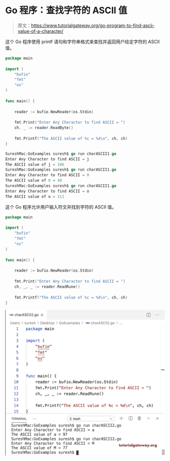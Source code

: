 # Go 程序：查找字符的 ASCII 值

> 原文：<https://www.tutorialgateway.org/go-program-to-find-ascii-value-of-a-character/>

这个 Go 程序使用 printf 语句和字符串格式来查找并返回用户给定字符的 ASCII 值。

```go
package main

import (
    "bufio"
    "fmt"
    "os"
)

func main() {

    reader := bufio.NewReader(os.Stdin)

    fmt.Print("Enter Any Character to find ASCII = ")
    ch, _ := reader.ReadByte()

    fmt.Printf("The ASCII value of %c = %d\n", ch, ch)
}
```

```go
SureshMac:GoExamples suresh$ go run charASCII1.go
Enter Any Character to find ASCII = j
The ASCII value of j = 106
SureshMac:GoExamples suresh$ go run charASCII1.go
Enter Any Character to find ASCII = 0
The ASCII value of 0 = 48
SureshMac:GoExamples suresh$ go run charASCII1.go
Enter Any Character to find ASCII = o
The ASCII value of o = 111
```

这个 Go 程序允许用户输入符文并找到字符的 ASCII 值。

```go
package main

import (
    "bufio"
    "fmt"
    "os"
)

func main() {

    reader := bufio.NewReader(os.Stdin)

    fmt.Print("Enter Any Character to find ASCII = ")
    ch, _, _ := reader.ReadRune()

    fmt.Printf("The ASCII value of %c = %d\n", ch, ch)
}
```

![Golang Program to Find ASCII Value of a Character 2](img/d44b4294e5a604227e30dacc13a9e9a0.png)